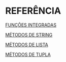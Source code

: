 # REFERÊNCIA

[FUNÇÕES INTEGRADAS](REFERE%CC%82NCI%2056db4/FUNC%CC%A7O%CC%83ES%20%2068035.md)

[MÉTODOS DE STRING](REFERE%CC%82NCI%2056db4/ME%CC%81TODOS%20D%207fbdc.md)

[MÉTODOS DE LISTA](REFERE%CC%82NCI%2056db4/ME%CC%81TODOS%20D%205b646.md)

[MÉTODOS DE TUPLA](REFERE%CC%82NCI%2056db4/ME%CC%81TODOS%20D%208ded3.md)